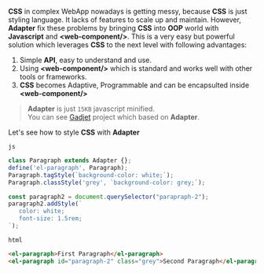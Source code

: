**CSS** in complex WebApp nowadays is getting messy, because **CSS**
is just styling language. It lacks of features to scale up and maintain.
However, **Adapter** fix these problems by bringing **CSS**
into **OOP** world with **Javascript** and **\<web-component/\>**.
This is a very easy but powerful solution which leverages **CSS**
to the next level with following advantages:

1. Simple **API**, easy to understand and use.
2. Using **\<web-component/\>** which is standard and works well
   with other tools or frameworks.
3. **CSS** becomes Adaptive, Programmable and can be encapsulted inside
   **\<web-component/\>**

> **Adapter** is just `15KB` javascript minified.  
> You can see [Gadjet](https://nitipit.github.io/gadjet/index.html) project
> which based on **Adapter**.

Let's see how to style **CSS** with **Adapter**

<code class="tag">js</code>
```js
class Paragraph extends Adapter {};
define('el-paragraph', Paragraph);
Paragraph.tagStyle(`background-color: white;`);
Paragraph.classStyle('grey', `background-color: grey;`);

const paragraph2 = document.querySelector("parapraph-2");
paragraph2.addStyle(`
   color: white;
   font-size: 1.5rem;
`);
```

<code class="tag">html</code>
```html
<el-paragraph>First Paragraph</el-paragraph>
<el-paragraph id="paragraph-2" class="grey">Second Paragraph</el-paragraph>
```